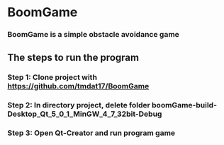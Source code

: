 # BoomGame
### BoomGame is a simple obstacle avoidance game
## The steps to run the program
### Step 1: Clone project with https://github.com/tmdat17/BoomGame
### Step 2: In directory project, delete folder boomGame-build-Desktop_Qt_5_0_1_MinGW_4_7_32bit-Debug
### Step 3: Open Qt-Creator and run program game
